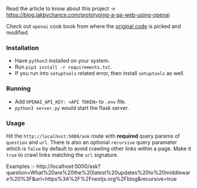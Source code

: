 Read the article to know about this project -> https://blog.lakbychance.com/prototyping-a-qa-web-using-openai

Check out `openai` cook book from where the [original code](https://github.com/openai/openai-cookbook/tree/main/solutions/web_crawl_Q%26A) is picked and modified.

### Installation
* Have `python3` installed on your system.
* Run `pip3 install -r requirements.txt`. 
* If you run into `setuptools` related error, then install `setuptools` as well. 

### Running
* Add `OPENAI_API_KEY: <API TOKEN>` to `.env` file.
* `python3 server.py` would start the flask server.

### Usage
Hit the `http://localhost:5000/ask` route with **required** query params of `question` and `url`. 
There is also an optional `recursive` query parameter which is `false` by default to avoid crawling other links within a page. Make it `true` 
to crawl links matching the `url` signature.

Examples :- 
http://localhost:5000/ask?question=What%20are%20the%20latest%20updates%20to%20middleware%20%3F&url=https%3A%2F%2Fnextjs.org%2Fblog&recursive=true
